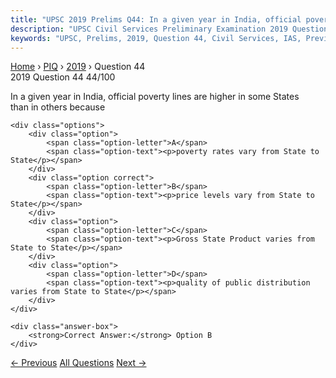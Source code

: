 ```yaml
---
title: "UPSC 2019 Prelims Q44: In a given year in India, official poverty lines are higher..."
description: "UPSC Civil Services Preliminary Examination 2019 Question 44 with options and answer"
keywords: "UPSC, Prelims, 2019, Question 44, Civil Services, IAS, Previous Year Questions"
---
```


<nav class="breadcrumb">
    <a href="../../">Home</a>
    <span>›</span>
    <a href="../">PIQ</a>
    <span>›</span>
    <a href="./">2019</a>
    <span>›</span>
    <span>Question 44</span>
</nav>

<div class="question-header">
    <div class="question-meta">
        <span class="year-badge">2019</span>
        <span class="question-number">Question 44</span>
        <span class="progress">44/100</span>
    </div>
    <div class="progress-bar">
        <div class="progress-fill" style="width: 44.0%"></div>
    </div>
</div>

<div class="question-content">
    <div class="question-text">
        <p>In a given year in India, official poverty lines are higher in some States<br />
than in others because</p>
    </div>
    
    <div class="options">
        <div class="option">
            <span class="option-letter">A</span>
            <span class="option-text"><p>poverty rates vary from State to State</p></span>
        </div>
        <div class="option correct">
            <span class="option-letter">B</span>
            <span class="option-text"><p>price levels vary from State to State</p></span>
        </div>
        <div class="option">
            <span class="option-letter">C</span>
            <span class="option-text"><p>Gross State Product varies from State to State</p></span>
        </div>
        <div class="option">
            <span class="option-letter">D</span>
            <span class="option-text"><p>quality of public distribution varies from State to State</p></span>
        </div>
    </div>

    <div class="answer-box">
        <strong>Correct Answer:</strong> Option B
    </div>
</div>

<div class="question-nav">
    <a href="../q043-consider-the-following-pairs-famous-place-river-1/" class="nav-btn prev">← Previous</a>
    <a href="../" class="nav-btn center">All Questions</a>
    <a href="../q045-in-the-context-of-which-of-the-following-do-some-s/" class="nav-btn next">Next →</a>
</div>
